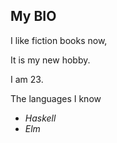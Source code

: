 ## My BIO
I like fiction books now, 

It is my new hobby.

I am 23.

The languages I know
- _Haskell_ 
- _Elm_

